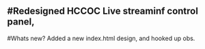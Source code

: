 #Redesigned HCCOC
 Live streaminf control panel, 
------
#Whats new?
    Added a new index.html design, and hooked up obs.
